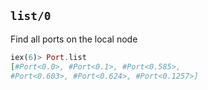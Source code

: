 ## `list/0`
Find all ports on the local node
```elixir
iex(6)> Port.list
[#Port<0.0>, #Port<0.1>, #Port<0.585>, 
#Port<0.603>, #Port<0.624>, #Port<0.1257>]
```